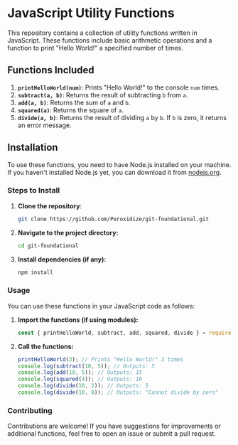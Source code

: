# JavaScript Utility Functions

This repository contains a collection of utility functions written in JavaScript. These functions include basic arithmetic operations and a function to print "Hello World!" a specified number of times.

## Functions Included

1. **`printHelloWorld(num)`**: Prints "Hello World!" to the console `num` times.
2. **`subtract(a, b)`**: Returns the result of subtracting `b` from `a`.
3. **`add(a, b)`**: Returns the sum of `a` and `b`.
4. **`squared(a)`**: Returns the square of `a`.
5. **`divide(a, b)`**: Returns the result of dividing `a` by `b`. If `b` is zero, it returns an error message.

## Installation

To use these functions, you need to have Node.js installed on your machine. If you haven't installed Node.js yet, you can download it from [nodejs.org](https://nodejs.org/).

### Steps to Install

1. **Clone the repository**:
    ```bash
    git clone https://github.com/Peroxidize/git-foundational.git
    ```
2. **Navigate to the project directory:**
   ```bash
   cd git-foundational
   ```
3. **Install dependencies (if any):**
    ```bash
    npm install
    ```

### Usage

You can use these functions in your JavaScript code as follows:

1. **Import the functions (if using modules):**
    ```js
    const { printHelloWorld, subtract, add, squared, divide } = require('./path/to/your/file');
    ```

2. **Call the functions:**
    ```js
    printHelloWorld(3); // Prints "Hello World!" 3 times
    console.log(subtract(10, 5)); // Outputs: 5
    console.log(add(10, 5)); // Outputs: 15
    console.log(squared(4)); // Outputs: 16
    console.log(divide(10, 2)); // Outputs: 5
    console.log(divide(10, 0)); // Outputs: "Cannot divide by zero"
    ```

### Contributing

Contributions are welcome! If you have suggestions for improvements or additional functions, feel free to open an issue or submit a pull request.